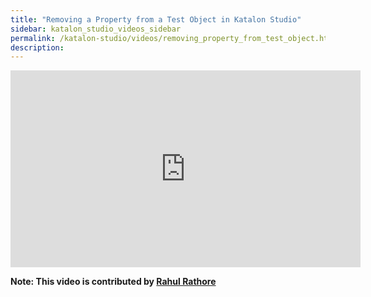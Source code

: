 ```yaml
---
title: "Removing a Property from a Test Object in Katalon Studio"
sidebar: katalon_studio_videos_sidebar
permalink: /katalon-studio/videos/removing_property_from_test_object.html
description: 
---
```

<iframe width="560" height="315" src="https://www.youtube.com/embed/cgTh1MI-W4o" title="YouTube video player" frameborder="0" allow="accelerometer; autoplay; clipboard-write; encrypted-media; gyroscope; picture-in-picture" allowfullscreen></iframe>

**Note: This video is contributed by [Rahul Rathore](https://www.youtube.com/user/fluxay44)**